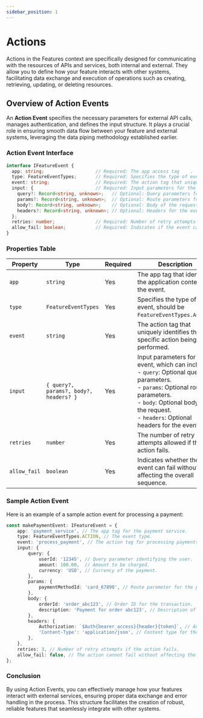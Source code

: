 ```yaml
---
sidebar_position: 1
---
```


# Actions

Actions in the Features context are specifically designed for communicating with the resources of APIs and services, both internal and external. They allow you to define how your feature interacts with other systems, facilitating data exchange and execution of operations such as creating, retrieving, updating, or deleting resources.

## Overview of Action Events

An **Action Event** specifies the necessary parameters for external API calls, manages authentication, and defines the input structure. It plays a crucial role in ensuring smooth data flow between your feature and external systems, leveraging the data piping methodology established earlier.

### Action Event Interface

``` typescript
interface IFeatureEvent {
  app: string;                   // Required: The app access tag    .
  type: FeatureEventTypes;       // Required: Specifies the type of event (should be FeatureEventTypes.ACTION).
  event: string;                 // Required: The action tag that uniquely identifies the specific action being performed.
  input: {                       // Required: Input parameters for the event, sample can be fetched from CLI.
    query?: Record<string, unknown>;   // Optional: Query parameters for the event.
    params?: Record<string, unknown>;  // Optional: Route parameters for the event.
    body?: Record<string, unknown>;    // Optional: Body of the request for the event.
    headers?: Record<string, unknown>; // Optional: Headers for the event.
  };
  retries: number;               // Required: Number of retry attempts if the action fails.
  allow_fail: boolean;           // Required: Indicates if the event can fail without affecting the overall sequence.
}
```

### Properties Table

| Property    | Type                                    | Required | Description                                                                                     |
|-------------|-----------------------------------------|----------|-------------------------------------------------------------------------------------------------|
| `app`       | `string`                               | Yes      | The app tag that identifies the application context for the event.                             |
| `type`      | `FeatureEventTypes`                    | Yes      | Specifies the type of event, should be `FeatureEventTypes.ACTION`.                             |
| `event`     | `string`                               | Yes      | The action tag that uniquely identifies the specific action being performed.                    |
| `input`     | `{ query?, params?, body?, headers? }` | Yes      | Input parameters for the event, which can include:<br/>- `query`: Optional query parameters.<br/>- `params`: Optional route parameters.<br/>- `body`: Optional body of the request.<br/>- `headers`: Optional headers for the event. |
| `retries`   | `number`                               | Yes      | The number of retry attempts allowed if the action fails.                                      |
| `allow_fail`| `boolean`                              | Yes      | Indicates whether the event can fail without affecting the overall sequence.                   |

### Sample Action Event

Here is an example of a sample action event for processing a payment:

```typescript
const makePaymentEvent: IFeatureEvent = {
    app: 'payment_service', // The app tag for the payment service.
    type: FeatureEventTypes.ACTION, // The event type.
    event: 'process_payment', // The action tag for processing payments.
    input: {
        query: {
            userId: '12345', // Query parameter identifying the user.
            amount: 100.00,  // Amount to be charged.
            currency: 'USD', // Currency of the payment.
        },
        params: {
            paymentMethodId: 'card_67890', // Route parameter for the payment method.
        },
        body: {
            orderId: 'order_abc123', // Order ID for the transaction.
            description: 'Payment for order abc123', // Description of the transaction.
        },
        headers: {
            Authorization: `$Auth{bearer_access}{header}{token}`, // Authorization token for the payment service.
            'Content-Type': 'application/json', // Content type for the request.
        },
    },
    retries: 3, // Number of retry attempts if the action fails.
    allow_fail: false, // The action cannot fail without affecting the overall sequence.
};
```

### Conclusion

By using Action Events, you can effectively manage how your features interact with external services, ensuring proper data exchange and error handling in the process. This structure facilitates the creation of robust, reliable features that seamlessly integrate with other systems.